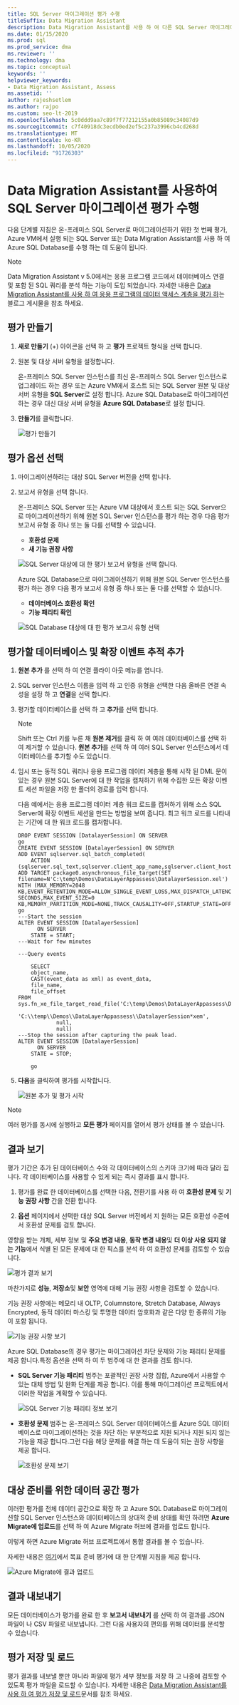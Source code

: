 ```yaml
---
title: SQL Server 마이그레이션 평가 수행
titleSuffix: Data Migration Assistant
description: Data Migration Assistant를 사용 하 여 다른 SQL Server 마이그레이션하기 전에 온-프레미스 SQL Server를 평가 하는 방법을 알아보고 Azure SQL Database
ms.date: 01/15/2020
ms.prod: sql
ms.prod_service: dma
ms.reviewer: ''
ms.technology: dma
ms.topic: conceptual
keywords: ''
helpviewer_keywords:
- Data Migration Assistant, Assess
ms.assetid: ''
author: rajeshsetlem
ms.author: rajpo
ms.custom: seo-lt-2019
ms.openlocfilehash: 5c0ddd9aa7c89f7f77212155a0b85089c34087d9
ms.sourcegitcommit: c7f40918dc3ecdb0ed2ef5c237a3996cb4cd268d
ms.translationtype: MT
ms.contentlocale: ko-KR
ms.lasthandoff: 10/05/2020
ms.locfileid: "91726303"
---
```

# <a name="perform-a-sql-server-migration-assessment-with-data-migration-assistant"></a>Data Migration Assistant를 사용하여 SQL Server 마이그레이션 평가 수행

다음 단계별 지침은 온-프레미스 SQL Server로 마이그레이션하기 위한 첫 번째 평가, Azure VM에서 실행 되는 SQL Server 또는 Data Migration Assistant를 사용 하 여 Azure SQL Database를 수행 하는 데 도움이 됩니다.

   > [!NOTE]
   > Data Migration Assistant v 5.0에서는 응용 프로그램 코드에서 데이터베이스 연결 및 포함 된 SQL 쿼리를 분석 하는 기능이 도입 되었습니다. 자세한 내용은 [Data Migration Assistant를 사용 하 여 응용 프로그램의 데이터 액세스 계층을 평가 하](https://techcommunity.microsoft.com/t5/Microsoft-Data-Migration/Using-Data-Migration-Assistant-to-assess-an-application-s-data/ba-p/990430)는 블로그 게시물을 참조 하세요.

## <a name="create-an-assessment"></a>평가 만들기

1. **새로 만들기** (+) 아이콘을 선택 하 고 **평가** 프로젝트 형식을 선택 합니다.

2. 원본 및 대상 서버 유형을 설정합니다.

    온-프레미스 SQL Server 인스턴스를 최신 온-프레미스 SQL Server 인스턴스로 업그레이드 하는 경우 또는 Azure VM에서 호스트 되는 SQL Server 원본 및 대상 서버 유형을 **SQL Server**로 설정 합니다. Azure SQL Database로 마이그레이션하는 경우 대신 대상 서버 유형을 **Azure SQL Database**로 설정 합니다.

3. **만들기**를 클릭합니다.

   ![평가 만들기](../dma/media/dma-assesssqlonprem/new-assessment.png)

## <a name="choose-assessment-options"></a>평가 옵션 선택

1. 마이그레이션하려는 대상 SQL Server 버전을 선택 합니다.

2. 보고서 유형을 선택 합니다.

   온-프레미스 SQL Server 또는 Azure VM 대상에서 호스트 되는 SQL Server으로 마이그레이션하기 위해 원본 SQL Server 인스턴스를 평가 하는 경우 다음 평가 보고서 유형 중 하나 또는 둘 다를 선택할 수 있습니다.

    - **호환성 문제**
    - **새 기능 권장 사항**

   ![SQL Server 대상에 대 한 평가 보고서 유형을 선택 합니다.](../dma/media/dma-assesssqlonprem/assessment-types.png)

   Azure SQL Database으로 마이그레이션하기 위해 원본 SQL Server 인스턴스를 평가 하는 경우 다음 평가 보고서 유형 중 하나 또는 둘 다를 선택할 수 있습니다.

    - **데이터베이스 호환성 확인**
    - **기능 패리티 확인**

    ![SQL Database 대상에 대 한 평가 보고서 유형 선택](../dma/media/dma-assesssqlonprem/assessment-types-azure.png)

## <a name="add-databases-and-extended-events-trace-to-assess"></a>평가할 데이터베이스 및 확장 이벤트 추적 추가

1. **원본 추가** 를 선택 하 여 연결 플라이 아웃 메뉴를 엽니다.

2. SQL server 인스턴스 이름을 입력 하 고 인증 유형을 선택한 다음 올바른 연결 속성을 설정 하 고 **연결**을 선택 합니다.

3. 평가할 데이터베이스를 선택 하 고 **추가**를 선택 합니다.

    > [!NOTE]
    > Shift 또는 Ctrl 키를 누른 채 **원본 제거**를 클릭 하 여 여러 데이터베이스를 선택 하 여 제거할 수 있습니다. **원본 추가**를 선택 하 여 여러 SQL Server 인스턴스에서 데이터베이스를 추가할 수도 있습니다.

4. 임시 또는 동적 SQL 쿼리나 응용 프로그램 데이터 계층을 통해 시작 된 DML 문이 있는 경우 원본 SQL Server에 대 한 작업을 캡처하기 위해 수집한 모든 확장 이벤트 세션 파일을 저장 한 폴더의 경로를 입력 합니다.

     다음 예에서는 응용 프로그램 데이터 계층 워크 로드를 캡처하기 위해 소스 SQL Server에 확장 이벤트 세션을 만드는 방법을 보여 줍니다.  최고 워크 로드를 나타내는 기간에 대 한 워크 로드를 캡처합니다.

    ```
    DROP EVENT SESSION [DatalayerSession] ON SERVER
    go
    CREATE EVENT SESSION [DatalayerSession] ON SERVER  
    ADD EVENT sqlserver.sql_batch_completed( 
        ACTION (sqlserver.sql_text,sqlserver.client_app_name,sqlserver.client_hostname,sqlserver.database_id))
    ADD TARGET package0.asynchronous_file_target(SET filename=N'C:\temp\Demos\DataLayerAppassess\DatalayerSession.xel')  
    WITH (MAX_MEMORY=2048 KB,EVENT_RETENTION_MODE=ALLOW_SINGLE_EVENT_LOSS,MAX_DISPATCH_LATENCY=3 SECONDS,MAX_EVENT_SIZE=0 KB,MEMORY_PARTITION_MODE=NONE,TRACK_CAUSALITY=OFF,STARTUP_STATE=OFF)
    go
    ---Start the session
    ALTER EVENT SESSION [DatalayerSession]
          ON SERVER
        STATE = START;
    ---Wait for few minutes
    
    ---Query events
        
        SELECT 
        object_name,
        CAST(event_data as xml) as event_data,
        file_name, 
        file_offset
    FROM sys.fn_xe_file_target_read_file('C:\temp\Demos\DataLayerAppassess\DatalayerSession*xel', 
                'C:\\temp\\Demos\\DataLayerAppassess\\DatalayerSession*xem', 
                null,
                null)
    ---Stop the session after capturing the peak load.
    ALTER EVENT SESSION [DatalayerSession]
          ON SERVER
        STATE = STOP;
        
        go
    ```

5. **다음**을 클릭하여 평가를 시작합니다.

    ![원본 추가 및 평가 시작](../dma/media/dma-assesssqlonprem/select-database1.png)

> [!NOTE]
> 여러 평가를 동시에 실행하고 **모든 평가** 페이지를 열어서 평가 상태를 볼 수 있습니다.

## <a name="view-results"></a>결과 보기

평가 기간은 추가 된 데이터베이스 수와 각 데이터베이스의 스키마 크기에 따라 달라 집니다. 각 데이터베이스를 사용할 수 있게 되는 즉시 결과를 표시 합니다.

1. 평가를 완료 한 데이터베이스를 선택한 다음, 전환기를 사용 하 여 **호환성 문제** 및 **기능 권장 사항** 간을 전환 합니다.

2. **옵션** 페이지에서 선택한 대상 SQL Server 버전에서 지 원하는 모든 호환성 수준에서 호환성 문제를 검토 합니다.

영향을 받는 개체, 세부 정보 및 **주요 변경 내용**, **동작 변경 내용**및 **더 이상 사용 되지 않는 기능**에서 식별 된 모든 문제에 대 한 픽스를 분석 하 여 호환성 문제를 검토할 수 있습니다.

![평가 결과 보기](../dma/media/dma-assesssqlonprem/review-results.png)

마찬가지로 **성능**, **저장소**및 **보안** 영역에 대해 기능 권장 사항을 검토할 수 있습니다.

기능 권장 사항에는 메모리 내 OLTP, Columnstore, Stretch Database, Always Encrypted, 동적 데이터 마스킹 및 투명한 데이터 암호화과 같은 다양 한 종류의 기능이 포함 됩니다.

![기능 권장 사항 보기](../dma/media/dma-assesssqlonprem/feature-recommendations.png)

Azure SQL Database의 경우 평가는 마이그레이션 차단 문제와 기능 패리티 문제를 제공 합니다.특정 옵션을 선택 하 여 두 범주에 대 한 결과를 검토 합니다.

- **SQL Server 기능 패리티** 범주는 포괄적인 권장 사항 집합, Azure에서 사용할 수 있는 대체 방법 및 완화 단계를 제공 합니다. 이를 통해 마이그레이션 프로젝트에서 이러한 작업을 계획할 수 있습니다.

  ![SQL Server 기능 패리티 정보 보기](../dma/media/dma-assesssqlonprem/sql-feature-parity.png)

- **호환성 문제** 범주는 온-프레미스 SQL Server 데이터베이스를 Azure SQL 데이터베이스로 마이그레이션하는 것을 차단 하는 부분적으로 지원 되거나 지원 되지 않는 기능을 제공 합니다.그런 다음 해당 문제를 해결 하는 데 도움이 되는 권장 사항을 제공 합니다.

  ![호환성 문제 보기](../dma/media/dma-assesssqlonprem/compatibility-issues.png)

## <a name="assess-a-data-estate-for-target-readiness"></a>대상 준비를 위한 데이터 공간 평가

이러한 평가를 전체 데이터 공간으로 확장 하 고 Azure SQL Database로 마이그레이션할 SQL Server 인스턴스와 데이터베이스의 상대적 준비 상태를 확인 하려면 **Azure Migrate에 업로드**를 선택 하 여 Azure Migrate 허브에 결과를 업로드 합니다.

이렇게 하면 Azure Migrate 허브 프로젝트에서 통합 결과를 볼 수 있습니다.

자세한 내용은 [여기](./dma-assess-sql-data-estate-to-sqldb.md?view=sql-server-2017)에서 목표 준비 평가에 대 한 단계별 지침을 제공 합니다.

   ![Azure Migrate에 결과 업로드](../dma/media/dma-assesssqlonprem/upload-to-azure-migrate.png)

## <a name="export-results"></a>결과 내보내기

모든 데이터베이스가 평가를 완료 한 후 **보고서 내보내기** 를 선택 하 여 결과를 JSON 파일이 나 CSV 파일로 내보냅니다. 그런 다음 사용자의 편의를 위해 데이터를 분석할 수 있습니다.

## <a name="save-and-load-assessments"></a>평가 저장 및 로드

평가 결과를 내보낼 뿐만 아니라 파일에 평가 세부 정보를 저장 하 고 나중에 검토할 수 있도록 평가 파일을 로드할 수 있습니다.  자세한 내용은 [Data Migration Assistant를 사용 하 여 평가 저장 및 로드](../dma/dma-save-load-assessments.md)문서를 참조 하세요.